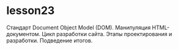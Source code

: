 # lesson23
Стандарт Document Object Model (DOM). Манипуляция HTML-документом. Цикл разработки сайта. Этапы проектирования и разработки. Подведение итогов.
